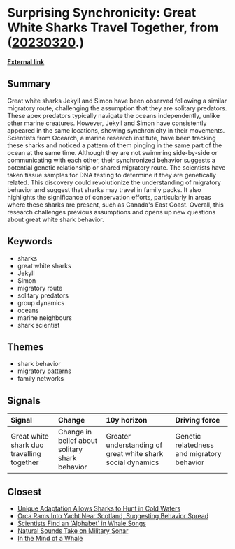 # __Surprising Synchronicity: Great White Sharks Travel Together__, from ([20230320](https://kghosh.substack.com/p/20230320).)

__[External link](https://www.cbc.ca/radio/asithappens/tracking-great-white-shark-duo-ocearch-1.6940794)__



## Summary

Great white sharks Jekyll and Simon have been observed following a similar migratory route, challenging the assumption that they are solitary predators. These apex predators typically navigate the oceans independently, unlike other marine creatures. However, Jekyll and Simon have consistently appeared in the same locations, showing synchronicity in their movements. Scientists from Ocearch, a marine research institute, have been tracking these sharks and noticed a pattern of them pinging in the same part of the ocean at the same time. Although they are not swimming side-by-side or communicating with each other, their synchronized behavior suggests a potential genetic relationship or shared migratory route. The scientists have taken tissue samples for DNA testing to determine if they are genetically related. This discovery could revolutionize the understanding of migratory behavior and suggest that sharks may travel in family packs. It also highlights the significance of conservation efforts, particularly in areas where these sharks are present, such as Canada's East Coast. Overall, this research challenges previous assumptions and opens up new questions about great white shark behavior.

## Keywords

* sharks
* great white sharks
* Jekyll
* Simon
* migratory route
* solitary predators
* group dynamics
* oceans
* marine neighbours
* shark scientist

## Themes

* shark behavior
* migratory patterns
* family networks

## Signals

| Signal                                    | Change                                         | 10y horizon                                                | Driving force                              |
|:------------------------------------------|:-----------------------------------------------|:-----------------------------------------------------------|:-------------------------------------------|
| Great white shark duo travelling together | Change in belief about solitary shark behavior | Greater understanding of great white shark social dynamics | Genetic relatedness and migratory behavior |

## Closest

* [Unique Adaptation Allows Sharks to Hunt in Cold Waters](27a3a94222f061917b211c94d1d3ee92)
* [Orca Rams Into Yacht Near Scotland, Suggesting Behavior Spread](ec53d1856ccf49df631de3516f6aa6a2)
* [Scientists Find an 'Alphabet' in Whale Songs](1d1333f0f3931dba2bdf01df4a046b20)
* [Natural Sounds Take on Military Sonar](21724ff06f805efad0fe188ab899b1cc)
* [In the Mind of a Whale](3c308b42803a6ac89bd4b358b7d2899c)